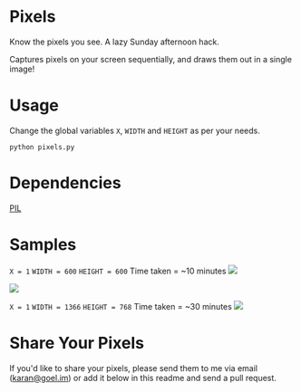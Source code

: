 Pixels
======

Know the pixels you see. A lazy Sunday afternoon hack.

Captures pixels on your screen sequentially, and draws them out in a single image!

Usage
======

Change the global variables `X`, `WIDTH` and `HEIGHT` as per your needs.

    python pixels.py
    
Dependencies
===========

[PIL](http://effbot.org/zone/pil-index.htm)

Samples
========

`X = 1` `WIDTH = 600` `HEIGHT = 600`
Time taken = ~10 minutes
![](https://raw.github.com/thekarangoel/Pixels/master/pixel.png)

![](https://raw.github.com/upwhere/Pixels/master/linuxpixel.png)

`X = 1` `WIDTH = 1366` `HEIGHT = 768`
Time taken = ~30 minutes
![](https://raw.github.com/upwhere/Pixels/master/1366-pixel.png)

Share Your Pixels
==========

If you'd like to share your pixels, please send them to me via email (karan@goel.im) or add it below in this readme and send a pull request.
